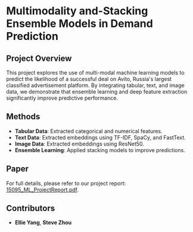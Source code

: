 # Multimodality and-Stacking Ensemble Models in Demand Prediction

## Project Overview
This project explores the use of multi-modal machine learning models to predict the likelihood of a successful deal on Avito, Russia's largest classified advertisement platform. By integrating tabular, text, and image data, we demonstrate that ensemble learning and deep feature extraction significantly improve predictive performance.

## Methods
- **Tabular Data**: Extracted categorical and numerical features.
- **Text Data**: Extracted embeddings using TF-IDF, SpaCy, and FastText.
- **Image Data**: Extracted embeddings using ResNet50.
- **Ensemble Learning**: Applied stacking models to improve predictions.

## Paper
For full details, please refer to our project report: [15095_ML_ProjectReport.pdf](paper/15095_ML_ProjectReport.pdf).

## Contributors
- **Ellie Yang**, **Steve Zhou** 
